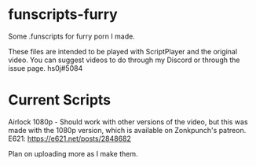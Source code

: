 # funscripts-furry
Some .funscripts for furry porn I made.

These files are intended to be played with ScriptPlayer and the original video.
You can suggest videos to do through my Discord or through the issue page.
hs0j#5084

# Current Scripts
Airlock 1080p - Should work with other versions of the video, but this 
was made with the 1080p version, which is available on Zonkpunch's patreon.
E621: https://e621.net/posts/2848682

Plan on uploading more as I make them.
